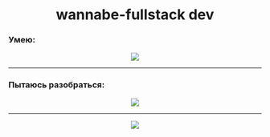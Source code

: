 
<h1 align="center">wannabe-fullstack dev</h1>

### Умею:
<p align="center">
  <a href="https://skillicons.dev">
    <img src="https://skillicons.dev/icons?i=ts,react,nodejs,docker,python,bun" />
  </a>
</p>
<hr />

### Пытаюсь разобраться:
<p align="center">
  <a href="https://skillicons.dev">
    <img src="https://skillicons.dev/icons?i=c,go,rabbitmq,kafka,k8s,graphql" />
  </a>
</p>
<hr />
<p align="center">
<img src="https://github-profile-summary-cards.vercel.app/api/cards/profile-details?username=tinarao&theme=solarized_dark" />
</p>
